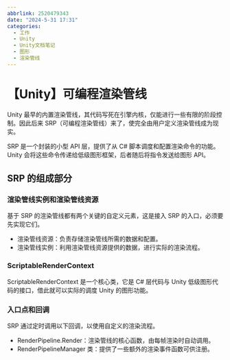 ```yaml
---
abbrlink: 2520479343
date: "2024-5-31 17:31"
categories:
  - 工作
  - Unity
  - Unity文档笔记
  - 图形
  - 渲染管线
---
```


# 【Unity】可编程渲染管线

Unity 最早的内置渲染管线，其代码写死在引擎内核，仅能进行一些有限的阶段控制。因此后来 SRP（可编程渲染管线）来了，使完全由用户定义渲染管线成为现实。

SRP 是一个封装的小型 API 层，提供了从 C# 脚本调度和配置渲染命令的功能。Unity 会将这些命令传递给低级图形框架，后者随后将指令发送给图形 API。

## SRP 的组成部分

### 渲染管线实例和渲染管线资源

基于 SRP 的渲染管线都有两个关键的自定义元素，这是接入 SRP 的入口，必须要先实现它们。

- 渲染管线资源：负责存储渲染管线所需的数据和配置。
- 渲染管线实例：利用渲染管线资源提供的数据，进行实际的渲染流程。

### ScriptableRenderContext

ScriptableRenderContext 是一个核心类，它是 C# 层代码与 Unity 低级图形代码的接口，借此就可以实际的调度 Unity 的图形功能。

### 入口点和回调

SRP 通过定时调用以下回调，以使用自定义的渲染流程。

- RenderPipeline.Render：渲染管线的核心函数，由每帧渲染时自动调用。
- RenderPipelineManager 类：提供了一些额外的渲染事件函数可供注册。
